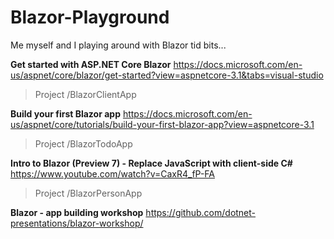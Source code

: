 # Blazor-Playground
Me myself and I playing around with Blazor tid bits...

**Get started with ASP.NET Core Blazor**
https://docs.microsoft.com/en-us/aspnet/core/blazor/get-started?view=aspnetcore-3.1&tabs=visual-studio
> Project /BlazorClientApp

**Build your first Blazor app**
https://docs.microsoft.com/en-us/aspnet/core/tutorials/build-your-first-blazor-app?view=aspnetcore-3.1
> Project /BlazorTodoApp

**Intro to Blazor (Preview 7) - Replace JavaScript with client-side C#**
https://www.youtube.com/watch?v=CaxR4_fP-FA
> Project /BlazorPersonApp

**Blazor - app building workshop**
https://github.com/dotnet-presentations/blazor-workshop/


